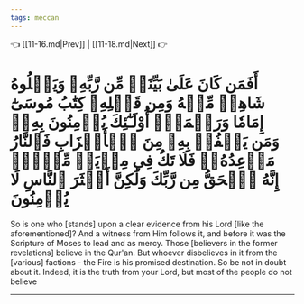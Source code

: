 ```yaml
---
tags: meccan
---
```


👈 [[11-16.md|Prev]] | [[11-18.md|Next]] 👉

# أَفَمَن كَانَ عَلَىٰ بَيِّنَةٖ مِّن رَّبِّهِۦ وَيَتۡلُوهُ شَاهِدٞ مِّنۡهُ وَمِن قَبۡلِهِۦ كِتَٰبُ مُوسَىٰٓ إِمَامٗا وَرَحۡمَةًۚ أُوْلَـٰٓئِكَ يُؤۡمِنُونَ بِهِۦۚ وَمَن يَكۡفُرۡ بِهِۦ مِنَ ٱلۡأَحۡزَابِ فَٱلنَّارُ مَوۡعِدُهُۥۚ فَلَا تَكُ فِي مِرۡيَةٖ مِّنۡهُۚ إِنَّهُ ٱلۡحَقُّ مِن رَّبِّكَ وَلَٰكِنَّ أَكۡثَرَ ٱلنَّاسِ لَا يُؤۡمِنُونَ

So is one who [stands] upon a clear evidence from his Lord [like the aforementioned]? And a witness from Him follows it, and before it was the Scripture of Moses to lead and as mercy. Those [believers in the former revelations] believe in the Qur'an. But whoever disbelieves in it from the [various] factions - the Fire is his promised destination. So be not in doubt about it. Indeed, it is the truth from your Lord, but most of the people do not believe

---

